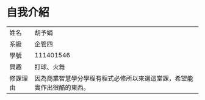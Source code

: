 # 自我介紹
|||
|:---|:---|
| 姓名     | 胡予娟              |
| 系級     | 企管四 |
| 學號     | 111401546  |
| 興趣     | 打球、火舞|
| 修課理由     | 因為商業智慧學分學程有程式必修所以來選這堂課，希望能實作出很酷的東西。   |
